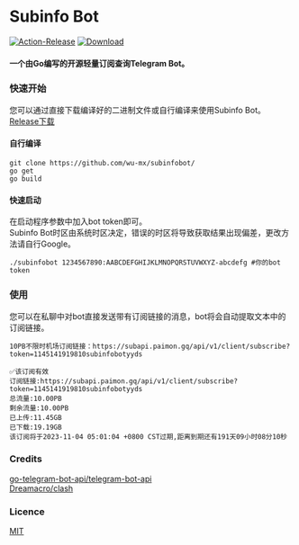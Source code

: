 # Subinfo Bot

[![Action-Release](https://github.com/wu-mx/subinfobot/actions/workflows/Build.yml/badge.svg)](https://github.com/wu-mx/subinfobot/actions/workflows/Build.yml/)
[![Download](https://img.shields.io/github/downloads/wu-mx/subinfobot/total.svg)](https://github.com/wu-mx/subinfobot/releases)
#### 一个由Go编写的开源轻量订阅查询Telegram Bot。

### 快速开始
您可以通过直接下载编译好的二进制文件或自行编译来使用Subinfo Bot。
<br>[Release下载](https://github.com/wu-mx/subinfobot/releases/tag/v0.0.1)

#### 自行编译
```shell
git clone https://github.com/wu-mx/subinfobot/
go get 
go build
```
#### 快速启动
在启动程序参数中加入bot token即可。<br>
Subinfo Bot时区由系统时区决定，错误的时区将导致获取结果出现偏差，更改方法请自行Google。
```shell
./subinfobot 1234567890:AABCDEFGHIJKLMNOPQRSTUVWXYZ-abcdefg #你的bot token
```

### 使用
您可以在私聊中对bot直接发送带有订阅链接的消息，bot将会自动提取文本中的订阅链接。
```
10PB不限时机场订阅链接：https://subapi.paimon.gq/api/v1/client/subscribe?token=1145141919810subinfobotyyds

✅该订阅有效
订阅链接:https://subapi.paimon.gq/api/v1/client/subscribe?token=1145141919810subinfobotyyds
总流量:10.00PB
剩余流量:10.00PB
已上传:11.45GB
已下载:19.19GB
该订阅将于2023-11-04 05:01:04 +0800 CST过期,距离到期还有191天09小时08分10秒
```

### Credits
[go-telegram-bot-api/telegram-bot-api](https://github.com/go-telegram-bot-api/telegram-bot-api) <br>
[Dreamacro/clash](https://github.com/Dreamacro/clash)

### Licence
[MIT](https://github.com/wu-mx/subinfobot/LICENSE)
